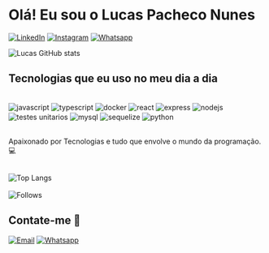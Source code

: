 # Olá! Eu sou o Lucas Pacheco Nunes

[![LinkedIn](https://img.shields.io/badge/LinkedIn-0077B5?style=for-the-badge&logo=linkedin&logoColor=white)](https://www.linkedin.com/in/lucas-nunes-750688241/)
[![Instagram](https://img.shields.io/badge/Instagram-E4405F?style=for-the-badge&logo=instagram&logoColor=white)](https://www.instagram.com/lucaspnunes1/)
[![Whatsapp](https://img.shields.io/badge/WhatsApp-25D366?style=for-the-badge&logo=whatsapp&logoColor=white)](https://wa.me/55999909852)

![Lucas GitHub stats](https://github-readme-stats.vercel.app/api?username=lucasnunessg&show_icons=true&theme=radical)

## Tecnologias que eu uso no meu dia a dia

<div style="display: inline_block"><br>
    <img align="center" alt="javascript" src="https://img.shields.io/badge/JavaScript-F7DF1E?style=for-the-badge&logo=javascript&logoColor=black">
    <img align="center" alt="typescript" src="https://img.shields.io/badge/TypeScript-007ACC?style=for-the-badge&logo=typescript&logoColor=white">
    <img align="center" alt="docker" src="https://img.shields.io/badge/Docker-2496ED?style=for-the-badge&logo=docker&logoColor=white">
    <img align="center" alt="react" src="https://img.shields.io/badge/React-20232A?style=for-the-badge&logo=react&logoColor=61DAFB">
    <img align="center" alt="express" src="https://img.shields.io/badge/Express.js-404D59?style=for-the-badge">
    <img align="center" alt="nodejs" src="https://img.shields.io/badge/Node.js-43853D?style=for-the-badge&logo=node.js&logoColor=white">
    <img align="center" alt="testes unitarios" src="https://img.shields.io/badge/Testes_Unitários-15C213?style=for-the-badge&logo=jasmine&logoColor=white">
    <img align="center" alt="mysql" src="https://img.shields.io/badge/MySQL-00000F?style=for-the-badge&logo=mysql&logoColor=white">
    <img align="center" alt="sequelize" src="https://img.shields.io/badge/Sequelize-323330?style=for-the-badge&logo=sequelize&logoColor=blue">
    <img align="center" alt="python" src="https://img.shields.io/badge/Python-14354C?style=for-the-badge&logo=python&logoColor=white">
</div><br>

Apaixonado por Tecnologias e tudo que envolve o mundo da programação. 💻
<br><br>

![Top Langs](https://github-readme-stats.vercel.app/api/top-langs/?username=lucasnunessg&theme=blue-green)<br><br>
![Follows](https://img.shields.io/github/followers/lucasnunessg.svg?style=social&label=Follow&maxAge=2592000)

## Contate-me 📱

[![Email](https://img.shields.io/badge/Gmail-D14836?style=for-the-badge&logo=gmail&logoColor=white)](mailto:lucasnunespacheco@gmail.com)
[![Whatsapp](https://img.shields.io/badge/WhatsApp-25D366?style=for-the-badge&logo=whatsapp&logoColor=white)](https://wa.me/55999909852)
